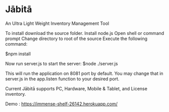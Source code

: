 # Jābitā
An Ultra Light Weight Inventory Management Tool


To install download the source folder.
Install node.js
Open shell or command prompt
Change directory to root of the source
Execute the following command:

$npm install

Now run server.js to start the server:
$node ./server.js

This will run the application on 8081 port by default.
You may change that in server.js in the app.listen function to your desired port.



Current Jābitā supports PC, Hardware, Mobile & Tablet, and License inventory.

Demo : https://immense-shelf-26142.herokuapp.com/
